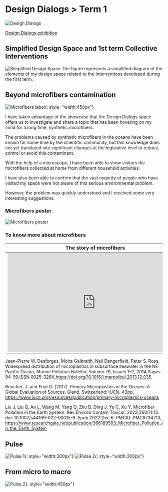 # **Design Dialogs > Term 1**

![Design Dialogs](../images/web-smalldesigndialogues.jpg)

[Design Dialogs exhibition](https://fablabbcn.org/calendar/design-dialogues-i)

## Simplified Design Space and 1st term Collective Interventions
![Simplified Design Space](../images/01_DesingSpaceSimplified.jpg)
The figure represents a simplified diagram of the elements of my design space related to the interventions developed during the first term.

## Beyond microfibers contamination

![Microfibers label](../images/EtiquetaMicrofiber.jpg){: style="width:450px"}

I have taken advantage of the showcase that the Design Dialogs space offers us to investigate and share a topic that has been hovering on my mind for a long time, synthetic microfibers.

The problems caused by synthetic microfibers in the oceans have been known for some time by the scientific community, but this knowledge does not yet translated into significant changes at the legislative level to reduce, control or avoid this contaminant.

With the help of a microscope, I have been able to show visitors the microfibers collected at home from different household activities.

I have also been able to confirm that the vast majority of people who have visited my space were not aware of this serious environmental problem.

However, the problem was quickly understood and I received some very interesting suggestions.

### Microfibers poster
![Microfibers poster](../images/MicroFibers.jpg)

### To know more about microfibers

|The story of microfibers | The microfibers problem |
| -------- | -------- | 
| <iframe width="560" height="315" src="https://www.youtube.com/embed/BqkekY5t7KY?si=054aHHHjBu-HIqcV" title="YouTube video player" frameborder="0" allow="accelerometer; autoplay; clipboard-write; encrypted-media; gyroscope; picture-in-picture; web-share" allowfullscreen></iframe>  | <iframe width="560" height="315" src="https://www.youtube.com/embed/83NL-8hZcFE?si=scYvL09PLZ7VcfBB" title="YouTube video player" frameborder="0" allow="accelerometer; autoplay; clipboard-write; encrypted-media; gyroscope; picture-in-picture; web-share" allowfullscreen></iframe>    |

Jean-Pierre W. Desforges, Moira Galbraith, Neil Dangerfield, Peter S. Ross,
Widespread distribution of microplastics in subsurface seawater in the NE Pacific Ocean, Marine Pollution Bulletin, Volume 79, Issues 1–2, 2014,Pages 94-99,ISSN 0025-326X,https://doi.org/10.1016/j.marpolbul.2013.12.035.

Boucher, J. and Friot D. (2017). Primary Microplastics in the Oceans: A Global Evaluation of Sources. Gland, Switzerland: IUCN. 43pp, https://www.iucn.org/resources/publication/primary-microplastics-oceans

Liu J, Liu Q, An L, Wang M, Yang Q, Zhu B, Ding J, Ye C, Xu Y. Microfiber Pollution in the Earth System. Rev Environ Contam Toxicol. 2022;260(1):13. doi: 10.1007/s44169-022-00015-9. Epub 2022 Dec 6. PMCID: PMC9734713, https://www.researchgate.net/publication/366189593_Microfiber_Pollution_in_the_Earth_System

## Pulse
![Pulse 1](../images/EtiquetaPulse.jpg){: style="width:300px"}
![Pulse 2](../images/EtiquetaPulse2.jpg){: style="width:300px"}

## From micro to macro
![Pulse 2](../images/EtiquetaMicroMacro.jpg){: style="width:450px"}